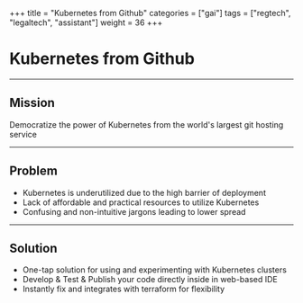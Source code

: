+++
title = "Kubernetes from Github"
categories = ["gai"]
tags = ["regtech", "legaltech", "assistant"]
weight = 36
+++

# Kubernetes from Github

---

## Mission

Democratize the power of Kubernetes from the world's largest git hosting service

---

## Problem

- Kubernetes is underutilized due to the high barrier of deployment
- Lack of affordable and practical resources to utilize Kubernetes
- Confusing and non-intuitive jargons leading to lower spread

---

## Solution

- One-tap solution for using and experimenting with Kubernetes clusters
- Develop & Test & Publish your code directly inside in web-based IDE
- Instantly fix and integrates with terraform for flexibility
